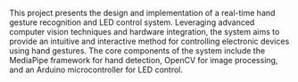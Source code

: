 This project presents the design and implementation of a real-time hand gesture recognition 
and LED control system. Leveraging advanced computer vision techniques and hardware 
integration, the system aims to provide an intuitive and interactive method for controlling 
electronic devices using hand gestures. The core components of the system include the 
MediaPipe framework for hand detection, OpenCV for image processing, and an Arduino 
microcontroller for LED control.
